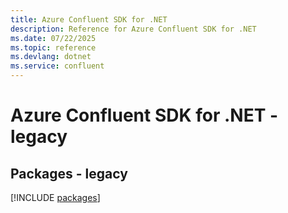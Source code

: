 ```yaml
---
title: Azure Confluent SDK for .NET
description: Reference for Azure Confluent SDK for .NET
ms.date: 07/22/2025
ms.topic: reference
ms.devlang: dotnet
ms.service: confluent
---
```

# Azure Confluent SDK for .NET - legacy
## Packages - legacy
[!INCLUDE [packages](confluent-index.md)]